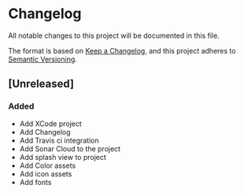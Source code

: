 # Changelog
All notable changes to this project will be documented in this file.

The format is based on [Keep a Changelog](https://keepachangelog.com/en/1.0.0/),
and this project adheres to [Semantic Versioning](https://semver.org/spec/v2.0.0.html).

## [Unreleased]

### Added

- Add XCode project
- Add Changelog
- Add Travis ci integration
- Add Sonar Cloud to the project
- Add splash view to project
- Add Color assets
- Add icon assets
- Add fonts